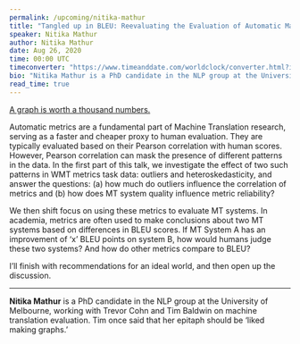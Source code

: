 ```yaml
---
permalink: /upcoming/nitika-mathur
title: "Tangled up in BLEU: Reevaluating the Evaluation of Automatic Machine Translation Evaluation Metrics"
speaker: Nitika Mathur
author: Nitika Mathur
date: Aug 26, 2020
time: 00:00 UTC
timeconverter: "https://www.timeanddate.com/worldclock/converter.html?iso=20200827T000000&p1=1440&p2=224&p3=179&p4=136&p5=676&p6=33&p7=152"
bio: "Nitika Mathur is a PhD candidate in the NLP group at the University of Melbourne, working with Trevor Cohn and Tim Baldwin on machine translation evaluation. Tim once said that her epitaph should be ‘liked making graphs.’"
read_time: true
---
```


<a href="https://lolmythesis.com/" class="one-line">A graph is worth a thousand numbers.</a>

Automatic metrics are a fundamental part of Machine Translation research, serving as a faster and cheaper proxy to human evaluation. They are typically evaluated based on their Pearson correlation with human scores. However, Pearson correlation can mask the presence of different patterns in the data. In the first part of this talk, we investigate the effect of two such patterns in WMT metrics task data: outliers and heteroskedasticity, and answer the questions: (a) how much do outliers influence the correlation of metrics and (b) how does MT system quality influence metric reliability?

We then shift focus on using these metrics to evaluate MT systems. In academia, metrics are often used to make conclusions about two MT systems based on differences in BLEU scores. If MT System A has an improvement of ‘x’ BLEU points on system B, how would humans judge these two systems? And how do other metrics compare to BLEU?

I’ll finish with recommendations for an ideal world, and then open up the discussion.

<hr>

**Nitika Mathur** is a PhD candidate in the NLP group at the University of Melbourne, working with Trevor Cohn and Tim Baldwin on machine translation evaluation. Tim once said that her epitaph should be ‘liked making graphs.’